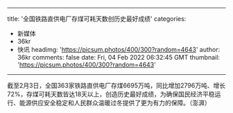 
---
title: '全国铁路直供电厂存煤可耗天数创历史最好成绩'
categories: 
 - 新媒体
 - 36kr
 - 快讯
headimg: 'https://picsum.photos/400/300?random=4643'
author: 36kr
comments: false
date: Fri, 04 Feb 2022 06:32:45 GMT
thumbnail: 'https://picsum.photos/400/300?random=4643'
---

<div>   
截至2月3日，全国363家铁路直供电厂存煤6695万吨，同比增加2796万吨、增长72%，存煤可耗天数皆达18天以上，创造历史最好成绩，为确保国民经济平稳运行、能源供应安全稳定和人民群众温暖过冬提供了更为有力的保障。（澎湃）  
</div>
            